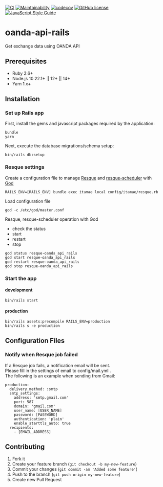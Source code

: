 [![CI](https://github.com/mishina2228/oanda-api-rails/workflows/ci/badge.svg)](https://github.com/mishina2228/oanda-api-rails/actions)
[![Maintainability](https://api.codeclimate.com/v1/badges/b6b9044754816afc195c/maintainability)](https://codeclimate.com/github/mishina2228/oanda-api-rails/maintainability)
[![codecov](https://codecov.io/gh/mishina2228/oanda-api-rails/branch/master/graph/badge.svg)](https://codecov.io/gh/mishina2228/oanda-api-rails)
[![GitHub license](https://img.shields.io/github/license/mishina2228/oanda-api-rails)](https://github.com/mishina2228/oanda-api-rails/blob/master/LICENSE)
[![JavaScript Style Guide](https://img.shields.io/badge/code_style-standard-brightgreen.svg)](https://standardjs.com)

# oanda-api-rails

Get exchange data using OANDA API

## Prerequisites

- Ruby 2.6+
- Node.js 10.22.1+ || 12+ || 14+
- Yarn 1.x+

## Installation

### Set up Rails app

First, install the gems and javascript packages required by the application:
```
bundle
yarn
```
Next, execute the database migrations/schema setup:
```
bin/rails db:setup
```

### Resque settings

Create a configuration file to manage [Resque](https://github.com/resque/resque) and [resque-scheduler](https://github.com/resque/resque-scheduler) with [God](http://godrb.com/)
```
RAILS_ENV=[RAILS_ENV] bundle exec itamae local config/itamae/resque.rb
```

Load configuration file
```
god -c /etc/god/master.conf
```

Resque, resque-scheduler operation with God
* check the status
* start
* restart
* stop
```
god status resque-oanda_api_rails
god start resque-oanda_api_rails
god restart resque-oanda_api_rails
god stop resque-oanda_api_rails
```

### Start the app

#### development
```
bin/rails start
```

#### production
```
bin/rails assets:precompile RAILS_ENV=production
bin/rails s -e production
```

## Configuration Files

### Notify when Resque job failed

If a Resque job fails, a notification email will be sent.  
Please fill in the settings of email to config/mail.yml .  
The following is an example when sending from Gmail:

```
production:
  delivery_method: :smtp
  smtp_settings:
    address: 'smtp.gmail.com'
    port: 587
    domain: 'gmail.com'
    user_name: [USER_NAME]
    password: [PASSWORD]
    authentication: 'plain'
    enable_starttls_auto: true
  recipients:
    - [EMAIL_ADDRESS]
```

## Contributing

1. Fork it
2. Create your feature branch (`git checkout -b my-new-feature`)
3. Commit your changes (`git commit -am 'Added some feature'`)
4. Push to the branch (`git push origin my-new-feature`)
5. Create new Pull Request
